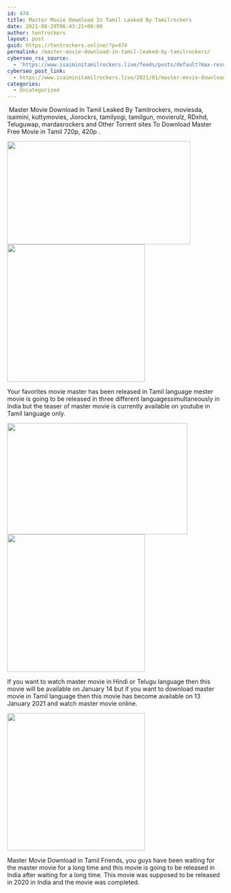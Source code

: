 ```yaml
---
id: 474
title: Master Movie Download In Tamil Leaked By Tamilrockers
date: 2021-08-29T06:43:21+00:00
author: tentrockers
layout: post
guid: https://tentrockers.online/?p=474
permalink: /master-movie-download-in-tamil-leaked-by-tamilrockers/
cyberseo_rss_source:
  - 'https://www.isaiminitamilrockers.live/feeds/posts/default?max-results=150&start-index=151'
cyberseo_post_link:
  - https://www.isaiminitamilrockers.live/2021/01/master-movie-download-in-tamil-leaked.html
categories:
  - Uncategorized
---
```

<meta content="&nbsp;Master Movie Download In Tamil Leaked By Tamilrockers, moviesda, isaimini, kuttymovies, Jiorockrs, tamilyogi, tamilgun, movierulz, RDxhd, T..." name="twitter:description" />

  


<center>
</center>

&nbsp;Master Movie Download In Tamil Leaked By Tamilrockers, moviesda, isaimini, kuttymovies, Jiorockrs, tamilyogi, tamilgun, movierulz, RDxhd, Teluguwap, mardasrockers and Other Torrent sites To Download Master Free Movie in Tamil 720p, 420p .

<div class="separator">
  <a href="https://1.bp.blogspot.com/-XgebJY5R0T0/X_2gr5dePNI/AAAAAAAAANQ/G0y4fOQ0iCkHSPaG6n2F1llXLjrl7eLKQCLcBGAsYHQ/s800/73324354.webp" imageanchor="1"><img loading="lazy" border="0" data-original-height="600" data-original-width="800" height="240" src="https://1.bp.blogspot.com/-XgebJY5R0T0/X_2gr5dePNI/AAAAAAAAANQ/G0y4fOQ0iCkHSPaG6n2F1llXLjrl7eLKQCLcBGAsYHQ/w426-h240/73324354.webp" width="426" /></a>
</div>



<div class="separator">
  <a href="https://aaaaaco.com/b7e8e06d99/04e1675683/?placementName=default" imageanchor="1" target="_blank" rel="noopener"><img border="0" data-original-height="166" data-original-width="800" src="https://1.bp.blogspot.com/-gqv2IMnP5Y4/X_2hsCEwmfI/AAAAAAAAANc/Z98Z4eEGic0Yv7TeQgHFOrDgURHOm39DgCLcBGAsYHQ/s320/unnamed.gif" width="320" /></a>
</div>

Your favorites movie master has been released in Tamil language mester movie is going to be released in three different languages ​​simultaneously in India but the teaser of master movie is currently available on youtube in Tamil language only.<ins data-width="0" data-height="0" class="hce40666d91" data-domain="//aaaaaco.com" data-affquery="/f5ff9bfd5d/ce40666d91/?placementName=default"></ins>

<div class="separator">
  <a href="https://1.bp.blogspot.com/-UF2ibsG4rY0/X_2hh0n0W9I/AAAAAAAAANY/8zFvEBXBpZk9S72eVENbO5Cdiuc1T0JbwCLcBGAsYHQ/s1200/75063714.jpg" imageanchor="1"><img loading="lazy" border="0" data-original-height="900" data-original-width="1200" height="259" src="https://1.bp.blogspot.com/-UF2ibsG4rY0/X_2hh0n0W9I/AAAAAAAAANY/8zFvEBXBpZk9S72eVENbO5Cdiuc1T0JbwCLcBGAsYHQ/w419-h259/75063714.jpg" width="419" /></a>
</div>



<div class="separator">
  <a href="https://aaaaaco.com/b7e8e06d99/04e1675683/?placementName=default" imageanchor="1" target="_blank" rel="noopener"><img border="0" data-original-height="166" data-original-width="800" src="https://1.bp.blogspot.com/-5fNzosT6prg/X_2hviArIdI/AAAAAAAAANg/6x0oNlKW79UNv-mIo_h1GH9S28yiq0uvgCLcBGAsYHQ/s320/unnamed.gif" width="320" /></a>
</div>

<ins data-width="0" data-height="0" class="hce40666d91" data-domain="//aaaaaco.com" data-affquery="/f5ff9bfd5d/ce40666d91/?placementName=default"></ins>

If you want to watch master movie in Hindi or Telugu language then this movie will be available on January 14 but if you want to download master movie in Tamil language then this movie has become available on 13 January 2021 and watch master movie online.<ins data-width="0" data-height="0" class="hce40666d91" data-domain="//aaaaaco.com" data-affquery="/f5ff9bfd5d/ce40666d91/?placementName=default"></ins>

<div class="separator">
  <a href="https://aaaaaco.com/b7e8e06d99/04e1675683/?placementName=default" imageanchor="1" target="_blank" rel="noopener"><img border="0" data-original-height="166" data-original-width="800" src="https://1.bp.blogspot.com/-2rYoqYngn5g/X_2h0h_0R4I/AAAAAAAAANk/UOsoQHVJqFQPoh1E6kKXP6Zc1xxNb-vmwCLcBGAsYHQ/s320/unnamed.gif" width="320" /></a>
</div>

<ins data-width="0" data-height="0" class="hce40666d91" data-domain="//aaaaaco.com" data-affquery="/f5ff9bfd5d/ce40666d91/?placementName=default"></ins>

Master Movie Download in Tamil Friends, you guys have been waiting for the master movie for a long time and this movie is going to be released in India after waiting for a long time. This movie was supposed to be released in 2020 in India and the movie was completed.<ins data-width="0" data-height="0" class="hce40666d91" data-domain="//aaaaaco.com" data-affquery="/f5ff9bfd5d/ce40666d91/?placementName=default"></ins>

<center>
</center>